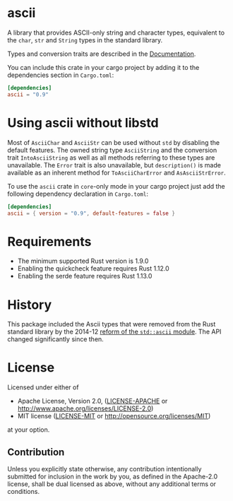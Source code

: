# ascii

A library that provides ASCII-only string and character types, equivalent to the
`char`, `str` and `String` types in the standard library.

Types and conversion traits are described in the
[Documentation](https://tomprogrammer.github.io/rust-ascii/ascii/index.html).

You can include this crate in your cargo project by adding it to the
dependencies section in `Cargo.toml`:
```toml
[dependencies]
ascii = "0.9"
```

# Using ascii without libstd

Most of `AsciiChar` and `AsciiStr` can be used without `std` by disabling the
default features. The owned string type `AsciiString` and the conversion trait
`IntoAsciiString` as well as all methods referring to these types are
unavailable. The `Error` trait is also unavailable, but `description()` is made
available as an inherent method for `ToAsciiCharError` and `AsAsciiStrError`.

To use the `ascii` crate in `core`-only mode in your cargo project just add the
following dependency declaration in `Cargo.toml`:
```toml
[dependencies]
ascii = { version = "0.9", default-features = false }
```

# Requirements

- The minimum supported Rust version is 1.9.0
- Enabling the quickcheck feature requires Rust 1.12.0
- Enabling the serde feature requires Rust 1.13.0

# History

This package included the Ascii types that were removed from the Rust standard
library by the 2014-12 [reform of the `std::ascii` module](https://github.com/rust-lang/rfcs/pull/486).
The API changed significantly since then.

# License

Licensed under either of

 * Apache License, Version 2.0, ([LICENSE-APACHE](LICENSE-APACHE) or http://www.apache.org/licenses/LICENSE-2.0)
 * MIT license ([LICENSE-MIT](LICENSE-MIT) or http://opensource.org/licenses/MIT)

at your option.

## Contribution

Unless you explicitly state otherwise, any contribution intentionally submitted
for inclusion in the work by you, as defined in the Apache-2.0 license, shall be dual licensed as above, without any
additional terms or conditions.
